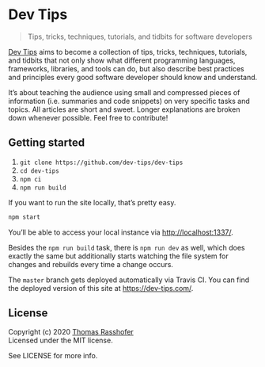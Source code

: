 # Dev Tips

> Tips, tricks, techniques, tutorials, and tidbits for software developers

[Dev Tips](https://dev-tips.com/) aims to become a collection of tips, tricks, techniques, tutorials, and tidbits that not only show what different programming languages, frameworks, libraries, and tools can do, but also describe best practices and principles every good software developer should know and understand.

It’s about teaching the audience using small and compressed pieces of information (i.e. summaries and code snippets) on very specific tasks and topics. All articles are short and sweet. Longer explanations are broken down whenever possible. Feel free to contribute!

## Getting started

1. `git clone https://github.com/dev-tips/dev-tips`
2. `cd dev-tips`
3. `npm ci`
4. `npm run build`

If you want to run the site locally, that’s pretty easy.

```sh
npm start
```

You’ll be able to access your local instance via <http://localhost:1337/>.

Besides the `npm run build` task, there is `npm run dev` as well, which does exactly the same but additionally starts watching the file system for changes and rebuilds every time a change occurs.

The `master` branch gets deployed automatically via Travis CI. You can find the deployed version of this site at <https://dev-tips.com/>.

## License

Copyright (c) 2020 [Thomas Rasshofer](https://thomasrasshofer.com/)  
Licensed under the MIT license.

See LICENSE for more info.

